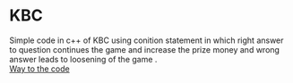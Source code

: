 # KBC
Simple code  in c++ of KBC using conition statement in which right answer to question continues the game and increase the prize money and wrong answer leads to loosening of the game .<br/>
[Way to the code](https://github.com/ASTHA193/KBC/commit/69273bfba097b91f50b56c8addbd49aada335c32)
